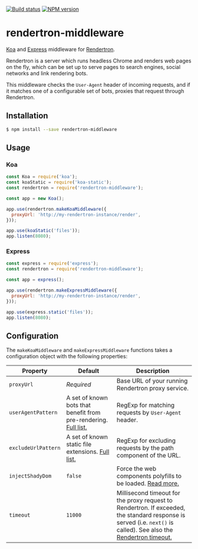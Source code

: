 [![Build status](https://img.shields.io/travis/GoogleChrome/rendertron.svg?style=flat-square)](https://travis-ci.org/GoogleChrome/rendertron)
[![NPM version](http://img.shields.io/npm/v/rendertron-middleware.svg)](https://www.npmjs.com/package/rendertron-middleware)

# rendertron-middleware

[Koa](https://koajs.com/) and [Express](https://expressjs.com/) middleware for
[Rendertron](https://github.com/GoogleChrome/rendertron).

Rendertron is a server which runs headless Chrome and renders web pages on the
fly, which can be set up to serve pages to search engines, social networks and
link rendering bots.

This middleware checks the `User-Agent` header of incoming requests, and if it
matches one of a configurable set of bots, proxies that request through
Rendertron.

## Installation
```sh
$ npm install --save rendertron-middleware
```

## Usage

### Koa

```js
const Koa = require('koa');
const koaStatic = require('koa-static');
const rendertron = require('rendertron-middleware');

const app = new Koa();

app.use(rendertron.makeKoaMiddleware({
  proxyUrl: 'http://my-rendertron-instance/render',
}));

app.use(koaStatic('files'));
app.listen(8080);
```

### Express

```js
const express = require('express');
const rendertron = require('rendertron-middleware');

const app = express();

app.use(rendertron.makeExpressMiddleware({
  proxyUrl: 'http://my-rendertron-instance/render',
}));

app.use(express.static('files'));
app.listen(8080);
```

## Configuration

The `makeKoaMiddleware` and `makeExpressMiddleware` functions takes a
configuration object with the following properties:

| Property | Default | Description |
| -------- | ------- | ----------- |
| `proxyUrl` | *Required* | Base URL of your running Rendertron proxy service. |
| `userAgentPattern` | A set of known bots that benefit from pre-rendering. [Full list.](https://github.com/GoogleChrome/rendertron/blob/master/middleware/src/options.ts) | RegExp for matching requests by `User-Agent` header. |
| `excludeUrlPattern` | A set of known static file extensions. [Full list.](https://github.com/GoogleChrome/rendertron/blob/master/middleware/src/options.ts) | RegExp for excluding requests by the path component of the URL. |
| `injectShadyDom` | `false` | Force the web components polyfills to be loaded. [Read more.](https://github.com/GoogleChrome/rendertron#web-components) |
| `timeout` | `11000` | Millisecond timeout for the proxy request to Rendertron. If exceeded, the standard response is served (i.e. `next()` is called). See also the [Rendertron timeout.](https://github.com/GoogleChrome/rendertron#rendering-budget-timeout) |

